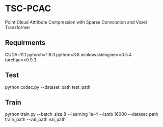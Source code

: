 # TSC-PCAC
Point Cloud Attribute Compression with Sparse Convolution and Voxel Transformer

## Requirments
CUDA=11.1
pytorch=1.9.0
python=3.8
minkowskiengine==0.5.4
torchac==0.9.3

## Test
python codec.py --dataset_path test_path

## Train
python train.py --batch_size 8 --learning 1e-4 --lamb 16000 --dataset_path train_path --val_path val_path
